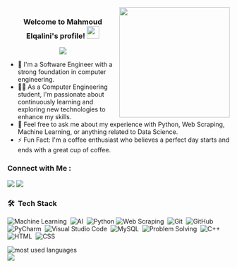 
<img width="250" align="right" src="https://c.tenor.com/_DOBjnGspYAAAAAM/code-coding.gif">

<h3 align="center">
  Welcome to Mahmoud Elqalini's profile!
  <img src="https://media.giphy.com/media/hvRJCLFzcasrR4ia7z/giphy.gif" width="28">
</h3>

<!-- Typing SVG by DenverCoder1 - https://github.com/DenverCoder1/readme-typing-svg -->
<p align="center">
  <a href="https://github.com/DenverCoder1/readme-typing-svg"><img src="https://readme-typing-svg.herokuapp.com/?lines=Data%20Science%20And%20AI;Always%20learning%20new%20things&font=Fira%20Code&center=true&width=440&height=45&color=f75c7e&vCenter=true&size=22"></a>
</p> 

- 🏢 I'm a Software Engineer with a strong foundation in computer engineering.
- 👨‍💻 As a Computer Engineering student, I'm passionate about continuously learning and exploring new technologies to enhance my skills.
- 💬 Feel free to ask me about my experience with Python, Web Scraping, Machine Learning, or anything related to Data Science.
- ⚡ Fun Fact: I'm a coffee enthusiast who believes a perfect day starts and ends with a great cup of coffee.


### Connect with Me :

<a href="https://linkedin.com/in/mahmoud-elqalini-012749286/" target="_blank"><img src="https://img.shields.io/badge/-Mahmoud%20Elqalini-0077B5?style=for-the-badge&logo=Linkedin&logoColor=white"/></a>
<a href="https://www.hackerrank.com/profile/mahmoudeq02" target="_blank"><img src="https://img.shields.io/badge/-Mahmoud%20Elqalini-0077B5?style=for-the-badge&logo=Hackerrank&logoColor=white"/></a>

### 🛠 &nbsp;Tech Stack
![Machine Learning](https://img.shields.io/badge/-Machine%20Learning-05122A?style=flat&logo=tensorflow)&nbsp;
![AI](https://img.shields.io/badge/-AI-05122A?style=flat&logo=tensorflow&logoColor=FF6F00)&nbsp;
![Python](https://img.shields.io/badge/-Python-05122A?style=flat&logo=python)
![Web Scraping](https://img.shields.io/badge/-Web%20Scraping%20with%20BeautifulSoup4-05122A?style=flat&logo=python&logoColor=FFD43B)&nbsp;
![Git](https://img.shields.io/badge/-Git-05122A?style=flat&logo=git)&nbsp;
![GitHub](https://img.shields.io/badge/-GitHub-05122A?style=flat&logo=github)&nbsp;
![PyCharm](https://img.shields.io/badge/-PyCharm-05122A?style=flat&logo=pycharm&logoColor=31A8FF)&nbsp;
![Visual Studio Code](https://img.shields.io/badge/-Visual%20Studio%20Code-05122A?style=flat&logo=visual-studio-code&logoColor=007ACC)&nbsp;
![MySQL](https://img.shields.io/badge/-MySQL-05122A?style=flat&logo=MySQL)&nbsp;
![Problem Solving](https://img.shields.io/badge/-Problem%20Solving-05122A?style=flat&logo=hackerrank&logoColor=2EC866)&nbsp;
![C++](https://img.shields.io/badge/-C++%20-05122A?style=flat&logo=cplusplus)&nbsp;
![HTML](https://img.shields.io/badge/-HTML-05122A?style=flat&logo=HTML5)&nbsp;
![CSS](https://img.shields.io/badge/-CSS-05122A?style=flat&logo=CSS3&logoColor=1572B6)&nbsp;




<img align="left" src="https://github-readme-stats.vercel.app/api/top-langs?username=Mahmoud-Elqalini&show_icons=true&locale=en&layout=compact&theme=radical" alt="most used languages" />
<br>
<a href="https://komarev.com/ghpvc/?username=Mahmoud-Elqalini&style=for-the-badge">
    <img src="https://komarev.com/ghpvc/?username=Mahmoud-Elqalini&style=for-the-badge">
</a>

